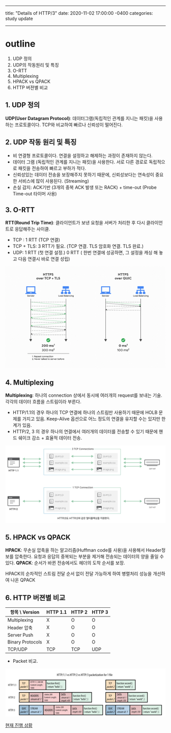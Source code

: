 ---
title: "Details of HTTP/3"
date: 2020-11-02 17:00:00 -0400
categories: study update
___


# outline
1. UDP 정의
2. UDP의 작동원리 및 특징
3. O-RTT
4. Multiplexing
5. HPACK vs QPACK
6. HTTP 버젼별 비교


## 1. UDP 정의 
**UDP(User Datagram Protocol)**: 데이터그램(독립적인 관계를 지니는 패킷)을 사용하는 프로토콜이다. TCP와 비교하여 빠르나 신뢰성이 떨어진다.

## 2. UDP 작동 원리 및 특징
* 비 연결형 프로토콜이다. 연결을 설정하고 해제하는 과정이 존재하지 않는다.
* 데이터 그램 (독립적인 관계를 지니는 패킷)을 사용한다. 서로 다른 경로로 독립적으로 패킷을 전송하여 빠르고 부하가 적다. 
* 신뢰성있는 데이터 전송을 보장해주지 못하기 때문에, 신뢰성보다는 연속성이 중요한 서비스에 많이 사용된다. (Streaming)
* 손실 감지: ACK기반 (3개의 중복 ACK 발생 또는 RACK) + time-out (Probe Time-out 타이머 사용)

## 3. O-RTT

**RTT(Round Trip Time)**: 클라이언트가 보낸 요청을 서버가 처리한 후 다시 클라이언트로 응답해주는 사이클.

* TCP : 1 RTT (TCP 연결)
* TCP + TLS: 3 RTT가 필요. (TCP 연결. TLS 암호화 연결. TLS 완료.)
* UDP: 1 RTT (첫 연결 설정.) 0 RTT ( 한번 연결에 성공하면, 그 설정을 캐싱 해 놓고 다음 연결시 바로 연결 성립)

![Image of RTT](img/gcp-cloud-cdn-performance.gif)

## 4. Multiplexing
**Multiplexing**: 하나의 connection 상에서 동시에 여러개의 request를 보내는 기술. 각각의 데이터 흐름을 스트림이라 부른다.

* HTTP/1.1의 경우 하나의 TCP 연결에 하나의 스트림만 사용하기 때문에 HOLB 문제를 가지고 있음. Keep-Alive 옵션으로 어느 정도의 연결을 유지할 수는 있지만 한계가 있음.
* HTTP/2, 3 의 경우 하나의 연결에서 여러개의 데이터를 전송할 수 있기 때문에 핸드 쉐이크 감소 + 효율적 데이터 전송.

![Image of Multiplexing](img/Multiplexing.png)

## 5. HPACK vs QPACK
**HPACK**: 무손실 압축을 하는 알고리즘(Huffman code를 사용)을 사용해서 Header정보를 압축한다. 요청과 응답의 중복되는 부분을 제거해 전송되는 데이터의 양을 줄일 수 있다.
**QPACK**: 순서가 바뀐 전송에서도 헤더의 도착 순서를 보장.

HPACK의 순차적인 스트림 전달 순서 없이 전달 가능하게 하여 병렬처리 성능을 개선하여 나온 QPACK

## 6. HTTP 버젼별 비교


| 항목 \ Version | HTTP 1.1 | HTTP 2 | HTTP 3 | 
| ------ | -----| ----- | ----- | 
| Multiplexing| X | O | O |
| Header 압축 | X| O | O |
| Server Push | X | O | O|
| Binary Protocols | X | O | O |
| TCP/UDP | TCP | TCP | UDP |

* Packet 비교.

![Image of Multiplexing](img/httpComparison.png)


[현재 진행 상황](https://www.fastly.com/blog/state-of-quic-and-http3-2020)
